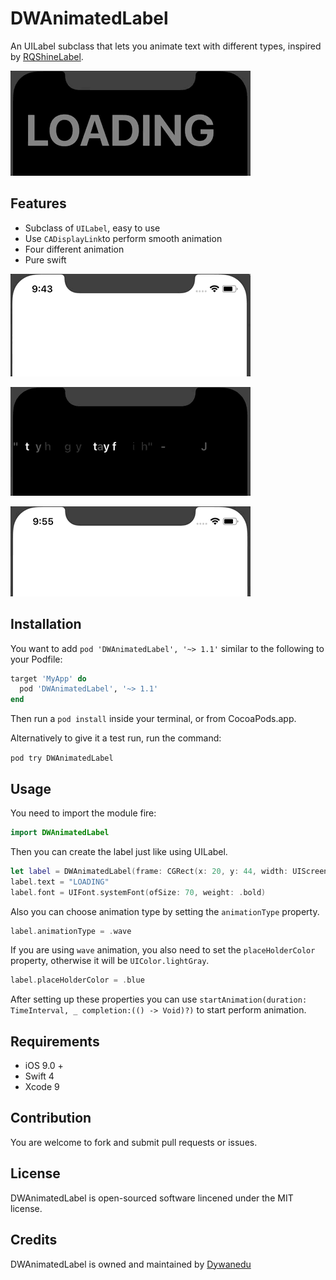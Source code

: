 # DWAnimatedLabel
An UILabel subclass that lets you animate text with different types, inspired by [RQShineLabel](https://github.com/zipme/RQShineLabel).

![wave](https://raw.githubusercontent.com/Dywane/DWAnimatedLabel/master/Gif/wave.gif)

## Features
- Subclass of `UILabel`, easy to use
- Use `CADisplayLink`to perform smooth animation
- Four different animation
- Pure swift

![typewritter](https://raw.githubusercontent.com/Dywane/DWAnimatedLabel/master/Gif/typewriter.gif)

![shine](https://raw.githubusercontent.com/Dywane/DWAnimatedLabel/master/Gif/shine.gif)

![fade](https://raw.githubusercontent.com/Dywane/DWAnimatedLabel/master/Gif/fade.gif)

## Installation

You want to add `pod 'DWAnimatedLabel', '~> 1.1'` similar to the following to your Podfile:

```ruby
target 'MyApp' do
  pod 'DWAnimatedLabel', '~> 1.1'
end
```

Then run a `pod install` inside your terminal, or from CocoaPods.app.

Alternatively to give it a test run, run the command:

`pod try DWAnimatedLabel`

## Usage

You need to import the module fire:

```swift 
import DWAnimatedLabel
```

Then you can create the label just like using UILabel.

```swift
let label = DWAnimatedLabel(frame: CGRect(x: 20, y: 44, width: UIScreen.main.bounds.size.width, height: 100))
label.text = "LOADING"
label.font = UIFont.systemFont(ofSize: 70, weight: .bold)
```

Also you can choose animation type by setting the `animationType` property.

```swift
label.animationType = .wave
```

If you are using `wave` animation, you also need to set the `placeHolderColor` property, otherwise it will be `UIColor.lightGray`.

```swift
label.placeHolderColor = .blue
```

After setting up these properties you can use `startAnimation(duration: TimeInterval, _ completion:(() -> Void)?)` to start perform animation.

## Requirements

- iOS 9.0 +
- Swift 4
- Xcode 9

## Contribution

You are welcome to fork and submit pull requests or issues.

## License

DWAnimatedLabel is open-sourced software lincened under the MIT license.

## Credits

DWAnimatedLabel is owned and maintained by [Dywanedu](https://dywane.github.io)